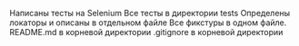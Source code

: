 Написаны тесты на Selenium
Все тесты в директории tests
Определены локаторы и описаны в отдельном файле 
Все фикстуры в одном файле.
README.md в корневой директории
.gitignore в корневой директории